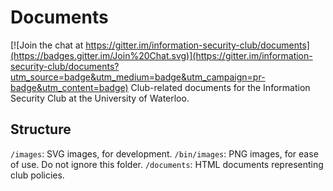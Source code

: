 # Documents

[![Join the chat at https://gitter.im/information-security-club/documents](https://badges.gitter.im/Join%20Chat.svg)](https://gitter.im/information-security-club/documents?utm_source=badge&utm_medium=badge&utm_campaign=pr-badge&utm_content=badge)
Club-related documents for the Information Security Club at the University of Waterloo.

## Structure

`/images`: SVG images, for development.
`/bin/images`: PNG images, for ease of use. Do not ignore this folder.
`/documents`: HTML documents representing club policies.
